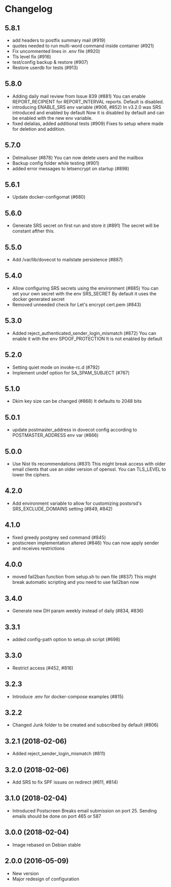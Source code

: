 # Changelog

## 5.8.1

* add headers to postfix summary mail (#919)
* quotes needed to run multi-word command inside
  container (#921)
* Fix uncommented lines in .env file (#920)
* Tls level fix (#916)
* test/config backup & restore (#907)
* Restore userdb for tests (#913)

## 5.8.0

* Adding daily mail review from Issue 839 (#881)
  You can enable REPORT_RECIPIENT for REPORT_INTERVAL
  reports. Default is disabled.
* introducing ENABLE_SRS env variable (#906, #852)
  In v3.2.0 was SRS introduced and enabled by default
  Now it is disabled by default and can be enabled with
  the new env variable.
* fixed delalias, added additional tests (#909)
  Fixes to setup where made for deletion and addition.

## 5.7.0
* Delmailuser (#878)
  You can now delete users and the mailbox
* Backup config folder while testing (#901)
* added error messages to letsencrypt on startup (#898)

## 5.6.1
*  Update docker-configomat (#680)

## 5.6.0
* Generate SRS secret on first run and store it (#891)
  The secret will be constant afther this.

## 5.5.0
* Add /var/lib/dovecot to mailstate persistence (#887)

## 5.4.0
* Allow configuring SRS secrets using the environment (#885)
  You can set your own secret with the env SRS_SECRET
  By default it uses the docker generated secret
* Removed unneeded check for Let's encrypt cert.pem (#843)

## 5.3.0
* Added reject_authenticated_sender_login_mismatch (#872)
  You can enable it with the env SPOOF_PROTECTION
  It is not enabled by default

## 5.2.0
* Setting quiet mode on invoke-rc.d (#792)
* Implement undef option for SA_SPAM_SUBJECT (#767)

## 5.1.0
* Dkim key size can be changed (#868)
  It defaults to 2048 bits

## 5.0.1
* update postmaster_address in dovecot config according to
  POSTMASTER_ADDRESS env var (#866)

## 5.0.0
* Use Nist tls recommendations (#831)
  This might break access with older email clients that use
  an older version of openssl. You can TLS_LEVEL to lower
  the ciphers.

## 4.2.0
*  Add environment variable to allow for customizing postsrsd's
   SRS_EXCLUDE_DOMAINS setting (#849, #842)

## 4.1.0
* fixed greedy postgrey sed command (#845)
* postscreen implementation altered (#846)
  You can now apply sender and receives restrictions

## 4.0.0
* moved fail2ban function from setup.sh to own file (#837)
  This might break automatic scripting and you need to use
  fail2ban now

## 3.4.0
* Generate new DH param weekly instead of daily (#834, #836)

## 3.3.1
* added config-path option to setup.sh script (#698)

## 3.3.0
* Restrict access (#452, #816)

## 3.2.3
* Introduce .env for docker-compose examples (#815)

## 3.2.2
* Changed Junk folder to be created and subscribed by default (#806)

## 3.2.1 (2018-02-06)
* Added  reject_sender_login_mismatch (#811)

## 3.2.0 (2018-02-06)
* Add SRS to fix SPF issues on redirect (#611, #814)

## 3.1.0 (2018-02-04)
* Introduced Postscreen
  Breaks email submission on port 25. Sending emails should be done on port 465 or 587

## 3.0.0 (2018-02-04)
* Image rebased on Debian stable

## 2.0.0 (2016-05-09)
* New version
* Major redesign of configuration

